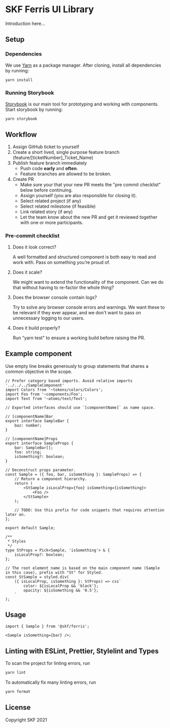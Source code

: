# SKF Ferris UI Library

Introduction here...

## Setup

### Dependencies

We use [Yarn]() as a package manager. After cloning, install all dependencies by running:

```bash
yarn install
```

### Running Storybook

[Storybook]() is our main tool for prototyping and working with components. Start storybook by running:

```bash
yarn storybook
```

## Workflow

1. Assign GitHub ticket to yourself
2. Create a short lived, single purpose feature branch (feature/[ticketNumber]\_Ticket_Name)
3. Publish feature branch immediately
   - Push code **early** and **often**.
   - Feature branches are allowed to be broken.
4. Create PR
   - Make sure your that your new PR meets the "pre commit checklist" below before continuing.
   - Assign yourself (you are also responsible for closing it).
   - Select related project (if any)
   - Select related milestone (if feasible)
   - Link related story (if any)
   - Let the team know about the new PR and get it reviewed together with one or more participants.

### Pre-commit checklist

1. Does it look correct?

   A well formatted and structured component is both easy to read and work with. Pass on something you’re proud of.

2. Does it scale?

   We might want to extend the functionality of the component. Can we do that without having to re-factor the whole thing?

3. Does the browser console contain logs?

   Try to solve any browser console errors and warnings. We want these to be relevant if they ever appear, and we don't want to pass on unnecessary logging to our users.

4. Does it build properly?

   Run “yarn test" to ensure a working build before raising the PR.

## Example component

Use empty line breaks generously to group statements that shares a common objective in the scope.

```tsx
// Prefer category based imports. Avoid relative imports '../../../SampleComponent'
import Colors from '~tokens/colors/Colors';
import Foo from '~components/Foo';
import Text from '~atoms/text/Text';

// Exported interfaces should use `[componentName]` as name space.

// [componentName]Bar
export interface SampleBar {
	baz: number;
}

// [componentName]Props
export interface SampleProps {
	bar: SampleBar[];
	foo: string;
	isSomething?: boolean;
}

// Deconstruct props parameter.
const Sample = ({ foo, bar, isSomething }: SampleProps) => {
	// Return a component hierarchy.
	return (
		<StSample isLocalProp={foo} isSomething={isSomething}>
			<Foo />
		</StSample>
	);

	// TODO: Use this prefix for code snippets that requires attention later on.
};

export default Sample;

/**
 * Styles
 */
type StProps = Pick<Sample, 'isSomething'> & {
	isLocalProp?: boolean;
};

// The root element name is based on the main component name (Sample in this case), prefix with "St" for Styled.
const StSample = styled.div(
	({ isLocalProp, isSomething }: StProps) => css`
		color: ${isLocalProp && 'black'};
		opacity: ${isSomething && '0.5'};
	`
);
```

## Usage

```tsx
import { Sample } from '@skf/ferris';

<Sample isSomething={bar} />;
```

## Linting with ESLint, Prettier, Stylelint and Types

To scan the project for linting errors, run

```bash
yarn lint
```

To automatically fix many linting errors, run

```bash
yarn format
```

## License

Copyright SKF 2021
